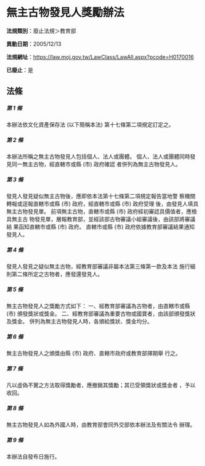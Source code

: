 # 無主古物發見人獎勵辦法

**法規類別**：廢止法規＞教育部

**異動日期**：2005/12/13  

**法規網址**：https://law.moj.gov.tw/LawClass/LawAll.aspx?pcode=H0170016

**已廢止**：是



## 法條
##### 第 1 條
本辦法依文化資產保存法 (以下簡稱本法) 第十七條第二項規定訂定之。

##### 第 2 條
本辦法所稱之無主古物發見人包括個人、法人或團體。
個人、法人或團體同時發見同一無主古物，經直轄市或縣 (市) 政府確認
者併列為無主古物發見人。

##### 第 3 條
發見人發見疑似無主古物後，應即依本法第十七條第二項規定報告當地警
察機關轉報或逕報直轄市或縣 (市) 政府，經直轄市或縣 (市) 政府受理
後，由發見人填具無主古物發見單。
前項無主古物，直轄市或縣 (市) 政府經初審認具價值者，應檢具無主古
物發見單，層報教育部，並經該部古物審議小組審議後，由該部將審議結
果函知直轄市或縣 (市) 政府。
直轄市或縣 (市) 政府依據教育部審議結果通知發見人。

##### 第 4 條
發見人發見之疑似無主古物，經教育部審議非屬本法第三條第一款及本法
施行細則第二條所定之古物者，應發還發見人。

##### 第 5 條
無主古物發見人之獎勵方式如下：
一、經教育部審議為古物者，由直轄市或縣 (市) 頒發獎狀或獎金。
二、經教育部審議為重要古物或國寶者，由該部頒發獎狀及獎金。
併列為無主古物發見人時，各頒給獎狀、獎金均分。


##### 第 6 條
無主古物發見人之頒獎由縣 (市) 政府、直轄市政府或教育部擇期舉
行之。

##### 第 7 條
凡以虛偽不實之方法取得獎勵者，應撤銷其獎勵；其已受領獎狀或獎金者
，予以收回。

##### 第 8 條
無主古物發見人如為外國人時，由教育部會同外交部依本辦法及有關法令
辦理。

##### 第 9 條
本辦法自發布日施行。


